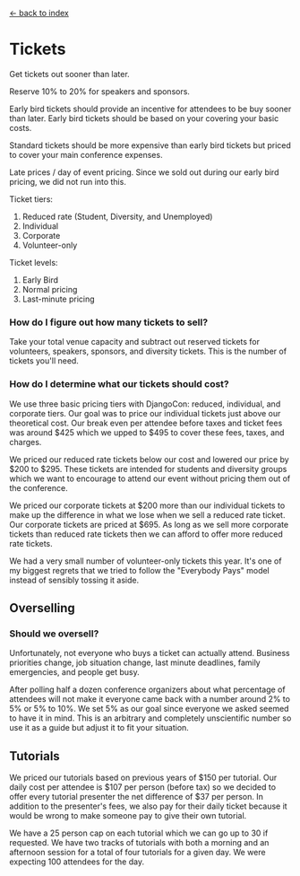 [<- back to index](../README.md)

# Tickets

Get tickets out sooner than later.

Reserve 10% to 20% for speakers and sponsors.

Early bird tickets should provide an incentive for attendees to be buy sooner than later. Early bird tickets should be based on your covering your basic costs.

Standard tickets should be more expensive than early bird tickets but priced to cover your main conference expenses.

Late prices / day of event pricing. Since we sold out during our early bird pricing, we did not run into this.

Ticket tiers:

1. Reduced rate (Student, Diversity, and Unemployed)
2. Individual
3. Corporate
4. Volunteer-only

Ticket levels:

1. Early Bird
2. Normal pricing
3. Last-minute pricing

### How do I figure out how many tickets to sell?

Take your total venue capacity and subtract out reserved tickets for volunteers, speakers, sponsors, and diversity tickets. This is the number of tickets you'll need.

### How do I determine what our tickets should cost?

We use three basic pricing tiers with DjangoCon: reduced, individual, and corporate tiers. Our goal was to price our individual tickets just above our theoretical cost. Our break even per attendee before taxes and ticket fees was around $425 which we upped to $495 to cover these fees, taxes, and charges.

We priced our reduced rate tickets below our cost and lowered our price by $200 to $295. These tickets are intended for students and diversity groups which we want to encourage to attend our event without pricing them out of the conference. 

We priced our corporate tickets at $200 more than our individual tickets to make up the difference in what we lose when we sell a reduced rate ticket. Our corporate tickets are priced at $695. As long as we sell more corporate tickets than reduced rate tickets then we can afford to offer more reduced rate tickets.

We had a very small number of volunteer-only tickets this year. It's one of my biggest regrets that we tried to follow the "Everybody Pays" model instead of sensibly tossing it aside.

## Overselling

### Should we oversell?

Unfortunately, not everyone who buys a ticket can actually attend. Business priorities change, job situation change, last minute deadlines, family emergencies, and people get busy. 

After polling half a dozen conference organizers about what percentage of attendees will not make it everyone came back with a number around 2% to 5% or 5% to 10%. We set 5% as our goal since everyone we asked seemed to have it in mind. This is an arbitrary and completely unscientific number so use it as a guide but adjust it to fit your situation.

## Tutorials

We priced our tutorials based on previous years of $150 per tutorial. Our daily cost per attendee is $107 per person (before tax) so we decided to offer every tutorial presenter the net difference of $37 per person. In addition to the presenter's fees, we also pay for their daily ticket because it would be wrong to make someone pay to give their own tutorial.

We have a 25 person cap on each tutorial which we can go up to 30 if requested. We have two tracks of tutorials with both a morning and an afternoon session for a total of four tutorials for a given day. We were expecting 100 attendees for the day.
